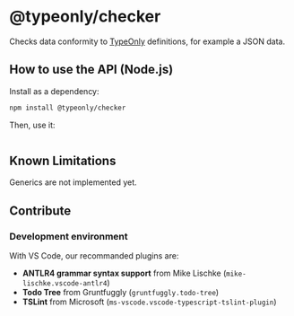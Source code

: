# @typeonly/checker

Checks data conformity to [TypeOnly](https://github.com/tomko-team/typeonly) definitions, for example a JSON data.

## How to use the API (Node.js)

Install as a dependency:

```sh
npm install @typeonly/checker
```

Then, use it:

```js
```

## Known Limitations

Generics are not implemented yet.

## Contribute

### Development environment

With VS Code, our recommanded plugins are:

- **ANTLR4 grammar syntax support** from Mike Lischke (`mike-lischke.vscode-antlr4`)
- **Todo Tree** from Gruntfuggly (`gruntfuggly.todo-tree`)
- **TSLint** from Microsoft (`ms-vscode.vscode-typescript-tslint-plugin`)
